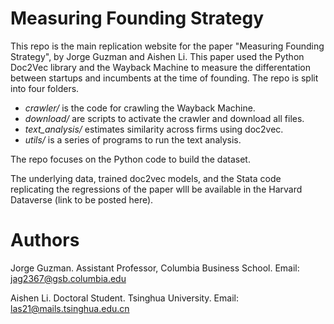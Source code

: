 # Measuring Founding Strategy


This repo is the main replication website for the paper "Measuring Founding Strategy", by Jorge Guzman and Aishen Li. This paper used the Python Doc2Vec library and the Wayback Machine to measure the differentation between startups and incumbents at the time of founding. The repo is split into four folders. 

- *crawler/* is the code for crawling the Wayback Machine.
- *download/* are scripts to activate the crawler and download all files.
- *text_analysis/* estimates similarity across firms using doc2vec.
- *utils/* is a series of programs to run the text analysis. 

The repo focuses on the Python code to build the dataset.

The underlying data, trained doc2vec models, and the Stata code replicating the regressions of the paper wlll be available in the Harvard Dataverse (link to be posted here).


# Authors

  Jorge Guzman. Assistant Professor, Columbia Business School. Email: jag2367@gsb.columbia.edu
  
  Aishen Li. Doctoral Student. Tsinghua University.  Email: las21@mails.tsinghua.edu.cn
  
  
  

